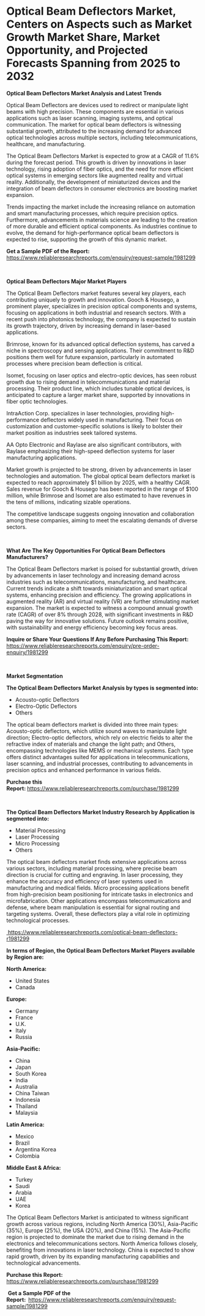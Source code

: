 <p><h1>Optical Beam Deflectors Market, Centers on Aspects such as Market Growth Market Share, Market Opportunity, and Projected Forecasts Spanning from 2025 to 2032</h1></p><p><strong>Optical Beam Deflectors Market Analysis and Latest Trends</strong></p>
<p><p>Optical Beam Deflectors are devices used to redirect or manipulate light beams with high precision. These components are essential in various applications such as laser scanning, imaging systems, and optical communication. The market for optical beam deflectors is witnessing substantial growth, attributed to the increasing demand for advanced optical technologies across multiple sectors, including telecommunications, healthcare, and manufacturing.</p><p>The Optical Beam Deflectors Market is expected to grow at a CAGR of 11.6% during the forecast period. This growth is driven by innovations in laser technology, rising adoption of fiber optics, and the need for more efficient optical systems in emerging sectors like augmented reality and virtual reality. Additionally, the development of miniaturized devices and the integration of beam deflectors in consumer electronics are boosting market expansion.</p><p>Trends impacting the market include the increasing reliance on automation and smart manufacturing processes, which require precision optics. Furthermore, advancements in materials science are leading to the creation of more durable and efficient optical components. As industries continue to evolve, the demand for high-performance optical beam deflectors is expected to rise, supporting the growth of this dynamic market.</p></p>
<p><strong>Get a Sample PDF of the Report:&nbsp;</strong> <a href="https://www.reliableresearchreports.com/enquiry/request-sample/1981299?utm_campaign=3563&utm_medium=2&utm_source=Github&utm_content=ia&utm_term=16042025&utm_id=optical-beam-deflectors">https://www.reliableresearchreports.com/enquiry/request-sample/1981299</a></p>
<p>&nbsp;</p>
<p><strong>Optical Beam Deflectors Major Market Players</strong></p>
<p><p>The Optical Beam Deflectors market features several key players, each contributing uniquely to growth and innovation. Gooch & Housego, a prominent player, specializes in precision optical components and systems, focusing on applications in both industrial and research sectors. With a recent push into photonics technology, the company is expected to sustain its growth trajectory, driven by increasing demand in laser-based applications.</p><p>Brimrose, known for its advanced optical deflection systems, has carved a niche in spectroscopy and sensing applications. Their commitment to R&D positions them well for future expansion, particularly in automated processes where precision beam deflection is critical.</p><p>Isomet, focusing on laser optics and electro-optic devices, has seen robust growth due to rising demand in telecommunications and material processing. Their product line, which includes tunable optical devices, is anticipated to capture a larger market share, supported by innovations in fiber optic technologies.</p><p>IntraAction Corp. specializes in laser technologies, providing high-performance deflectors widely used in manufacturing. Their focus on customization and customer-specific solutions is likely to bolster their market position as industries seek tailored systems.</p><p>AA Opto Electronic and Raylase are also significant contributors, with Raylase emphasizing their high-speed deflection systems for laser manufacturing applications.</p><p>Market growth is projected to be strong, driven by advancements in laser technologies and automation. The global optical beam deflectors market is expected to reach approximately $1 billion by 2025, with a healthy CAGR. Sales revenue for Gooch & Housego has been reported in the range of $100 million, while Brimrose and Isomet are also estimated to have revenues in the tens of millions, indicating sizable operations.</p><p>The competitive landscape suggests ongoing innovation and collaboration among these companies, aiming to meet the escalating demands of diverse sectors.</p></p>
<p>&nbsp;</p>
<p><strong>What Are The Key Opportunities For Optical Beam Deflectors Manufacturers?</strong></p>
<p><p>The Optical Beam Deflectors market is poised for substantial growth, driven by advancements in laser technology and increasing demand across industries such as telecommunications, manufacturing, and healthcare. Current trends indicate a shift towards miniaturization and smart optical systems, enhancing precision and efficiency. The growing applications in augmented reality (AR) and virtual reality (VR) are further stimulating market expansion. The market is expected to witness a compound annual growth rate (CAGR) of over 8% through 2028, with significant investments in R&D paving the way for innovative solutions. Future outlook remains positive, with sustainability and energy efficiency becoming key focus areas.</p></p>
<p><strong>Inquire or Share Your Questions If Any Before Purchasing This Report:</strong> <a href="https://www.reliableresearchreports.com/enquiry/pre-order-enquiry/1981299?utm_campaign=3563&utm_medium=2&utm_source=Github&utm_content=ia&utm_term=16042025&utm_id=optical-beam-deflectors">https://www.reliableresearchreports.com/enquiry/pre-order-enquiry/1981299</a></p>
<p>&nbsp;</p>
<p><strong>Market Segmentation</strong></p>
<p><strong>The Optical Beam Deflectors Market Analysis by types is segmented into:</strong></p>
<p><ul><li>Acousto-optic Deflectors</li><li>Electro-Optic Deflectors</li><li>Others</li></ul></p>
<p><p>The optical beam deflectors market is divided into three main types: Acousto-optic deflectors, which utilize sound waves to manipulate light direction; Electro-optic deflectors, which rely on electric fields to alter the refractive index of materials and change the light path; and Others, encompassing technologies like MEMS or mechanical systems. Each type offers distinct advantages suited for applications in telecommunications, laser scanning, and industrial processes, contributing to advancements in precision optics and enhanced performance in various fields.</p></p>
<p><strong>Purchase this Report:&nbsp;</strong><a href="https://www.reliableresearchreports.com/purchase/1981299?utm_campaign=3563&utm_medium=2&utm_source=Github&utm_content=ia&utm_term=16042025&utm_id=optical-beam-deflectors">https://www.reliableresearchreports.com/purchase/1981299</a></p>
<p>&nbsp;</p>
<p><strong>The Optical Beam Deflectors Market Industry Research by Application is segmented into:</strong></p>
<p><ul><li>Material Processing</li><li>Laser Processing</li><li>Micro Processing</li><li>Others</li></ul></p>
<p><p>The optical beam deflectors market finds extensive applications across various sectors, including material processing, where precise beam direction is crucial for cutting and engraving. In laser processing, they enhance the accuracy and efficiency of laser systems used in manufacturing and medical fields. Micro processing applications benefit from high-precision beam positioning for intricate tasks in electronics and microfabrication. Other applications encompass telecommunications and defense, where beam manipulation is essential for signal routing and targeting systems. Overall, these deflectors play a vital role in optimizing technological processes.</p></p>
<p><a href="https://www.reliableresearchreports.com/optical-beam-deflectors-r1981299?utm_campaign=3563&utm_medium=2&utm_source=Github&utm_content=ia&utm_term=16042025&utm_id=optical-beam-deflectors">&nbsp;https://www.reliableresearchreports.com/optical-beam-deflectors-r1981299</a></p>
<p><strong>In terms of Region, the Optical Beam Deflectors Market Players available by Region are:</strong></p>
<p>
    <p> <strong> North America: </strong>
        <ul>
            <li>United States</li>
            <li>Canada</li>
        </ul>
        </p> 
    <p> <strong> Europe: </strong>
        <ul>
            <li>Germany</li>
            <li>France</li>
            <li>U.K.</li>
            <li>Italy</li>
            <li>Russia</li>
        </ul>
        </p> 
    <p> <strong> Asia-Pacific: </strong>
        <ul>
            <li>China</li>
            <li>Japan</li>
            <li>South Korea</li>
            <li>India</li>
            <li>Australia</li>
            <li>China Taiwan</li>
            <li>Indonesia</li>
            <li>Thailand</li>
            <li>Malaysia</li>
        </ul>
        </p> 
    <p> <strong> Latin America: </strong>
        <ul>
            <li>Mexico</li>
            <li>Brazil</li>
            <li>Argentina Korea</li>
            <li>Colombia</li>
        </ul>
        </p> 
    <p> <strong> Middle East & Africa: </strong>
        <ul>
            <li>Turkey</li>
            <li>Saudi</li>
            <li>Arabia</li>
            <li>UAE</li>
            <li>Korea</li>
        </ul>
    </p>
    </p>
<p><p>The Optical Beam Deflectors Market is anticipated to witness significant growth across various regions, including North America (30%), Asia-Pacific (35%), Europe (25%), the USA (20%), and China (15%). The Asia-Pacific region is projected to dominate the market due to rising demand in the electronics and telecommunications sectors. North America follows closely, benefiting from innovations in laser technology. China is expected to show rapid growth, driven by its expanding manufacturing capabilities and technological advancements.</p></p>
<p><strong>Purchase this Report: </strong><a href="https://www.reliableresearchreports.com/purchase/1981299?utm_campaign=3563&utm_medium=2&utm_source=Github&utm_content=ia&utm_term=16042025&utm_id=optical-beam-deflectors">https://www.reliableresearchreports.com/purchase/1981299</a></p>
<p>&nbsp;<strong>Get a Sample PDF of the Report:&nbsp;&nbsp;</strong><a href="https://www.reliableresearchreports.com/enquiry/request-sample/1981299?utm_campaign=3563&utm_medium=2&utm_source=Github&utm_content=ia&utm_term=16042025&utm_id=optical-beam-deflectors">https://www.reliableresearchreports.com/enquiry/request-sample/1981299</a></p>
<p><strong></strong></p>
<p><p></p><p></p><p></p></p>
